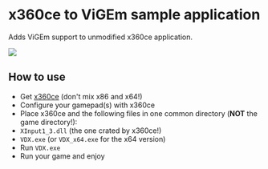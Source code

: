 # x360ce to ViGEm sample application
Adds ViGEm support to unmodified x360ce application.

![](https://lh3.googleusercontent.com/-hkVia9DAzRA/WagauZ7JsZI/AAAAAAAAAQ0/emEbEHo4PjMvkIzTvx9EPkabw34xlJbOwCHMYCw/s0/VDX_2017-08-31_16-18-32.png)

## How to use
- Get [x360ce](https://github.com/x360ce/x360ce) (don't mix x86 and x64!)
- Configure your gamepad(s) with x360ce
- Place x360ce and the following files in one common directory (**NOT** the game directory!):
 - `XInput1_3.dll` (the one crated by x360ce!)
 - `VDX.exe` (or `VDX_x64.exe` for the x64 version)
- Run `VDX.exe`
- Run your game and enjoy
